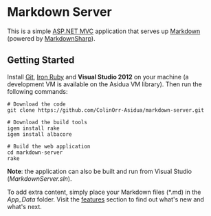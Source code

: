 Markdown Server
===============

This is a simple [ASP.NET MVC][1] application that serves up [Markdown][2] (powered by [MarkdownSharp][3]).

Getting Started
---------------
Install [Git][4], [Iron Ruby][5] and **Visual Studio 2012** on your machine (a development VM is available on the Asidua VM library).
Then run the following commands:

    # Download the code
    git clone https://github.com/ColinOrr-Asidua/markdown-server.git
    
    # Download the build tools
    igem install rake
    igem install albacore
    
    # Build the web application
    cd markdown-server
    rake

**Note**: the application can also be built and run from Visual Studio (*MarkdownServer.sln*).

To add extra content, simply place your Markdown files (\*.md) in the *App_Data* folder.  Visit the [features](markdown-server/blob/master/MarkdownServer/App_Data/02-Features.md) section to find out what's new and what's next.

[1]: http://www.asp.net/mvc/mvc4
[2]: http://daringfireball.net/projects/markdown
[3]: http://code.google.com/p/markdownsharp
[4]: https://help.github.com/articles/set-up-git
[5]: http://www.ironruby.net